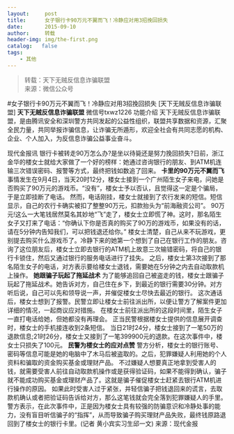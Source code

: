```yaml
---
layout:     post
title:      女子银行卡90万元不翼而飞！冷静应对用3招挽回损失
date:       2015-09-10
author:     转载
header-img: img/the-first.png
catalog:   false
tags:
    - 其他
---
```


<blockquote><p>转载：天下无贼反信息诈骗联盟<br>
来源：微信公众号</p></blockquote>

#女子银行卡90万元不翼而飞！冷静应对用3招挽回损失
[天下无贼反信息诈骗联盟]
**天下无贼反信息诈骗联盟**
微信号txwz1226
功能介绍
天下无贼反信息诈骗联盟，是由腾讯安全和深圳警方共同发起的公益性组织，联盟共享数据和资源，汇聚全民力量，共同举报诈骗信息，让诈骗无所遁形，欢迎全社会有共同志愿的机构、企业、个人加入，为反信息诈骗公益事业奋斗。

现代金报讯
银行卡被转走90万怎么办?是坐以待毙还是努力挽回损失?日前，浙江金华的楼女士就给大家做了一个好的榜样：她通过咨询银行的朋友、到ATM机连输三次错误密码、报警等方式，最终把钱如数追了回来。
**卡里的90万元不翼而飞**
事情发生在9月4日，当天20时12分，楼女士接到一个广州陌生女子来电，问她是否购买了90万元的游戏币。“没有”，楼女士予以否认，且觉得这一定是个骗局，于是立即挂断了电话。
然而，电话刚挂，楼女士就接到了农行发来的短信。短信显示，自己的农行卡确实被扣了整整90万元，扣款抬头为“前海融资公司”。
90万元!这么一大笔钱居然莫名其妙地“飞”走了，楼女士立即慌了神。这时，那名陌生女子又打来了电话：“你确认下你是否真的购买了90万的游戏币，如果没有的话，请在5分钟内告知我们，可以把钱退还给你。”
楼女士清楚，自己从来不玩游戏，更别提去购买什么游戏币了。冷静下来的她第一个想到了自己在银行工作的朋友。咨询了这位朋友后，楼女士立即去银行的ATM机上故意三次输错密码，将自己的银行卡锁住，然后又通过银行的服务电话进行了挂失。
之后，楼女士第3次接到了那名陌生女子的电话，对方表示要给楼女士退钱，需要她在5分钟之内去自动取款机上操作。
**她跟骗子玩起了拖延战术**
为了能够追回自己被盗走的钱，楼女士跟骗子玩起了拖延战术。她告诉对方，自己住在乡下，到最近的银行需要30分钟。对方听后说，自己可以先和领导说一声，并催促楼女士尽快去最近的银行。
这次通话后，楼女士想到了报警。民警立即让楼女士前往派出所，以便让警方了解案件更加详细的情况，一起商议应对措施。
在楼女士前往派出所的这段时间里，陌生女子一直打电话给她，但她都没有再理会。
正当民警根据楼女士提供的信息展开调查时，楼女士的手机接连收到2条短信。
当日21时24分，楼女士接到了一笔50万的退款信息;21时26分，楼女士又接到了一笔399900元的退款。在这次事件中，楼女士只损失了100元。
**民警为楼女士的应对点赞**
警方分析，楼女士的银行账号、密码等信息可能是她的电脑中了木马后被盗取的。之后，犯罪嫌疑人利用她的个人资料和骗取的资金购买基金或理财产品。
不过嫌疑人想要真正地拿到受害人的钱，就需要受害人前往自动取款机操作或是获得验证码，如果不能得到确认，骗子就不能成功购买基金或理财产品了。这就是骗子催促楼女士赶紧去银行ATM机进行操作的原因。
如果此时受害人过于紧张，并轻信骗子把钱退回来的谎言，去取款机确认或者把验证码告诉给对方，那么这笔钱就会完全落到犯罪嫌疑人的手里。
警方表示，在此次事件中，正是因为楼女士具有较强的防骗意识和冷静处事的能力，没有盲目听信骗子的“指挥”，从而导致骗子购买理财产品失败，最终钱原路退回到了楼女士的银行卡里。(记者
黄小宾实习生邱一文)
来源：现代金报
